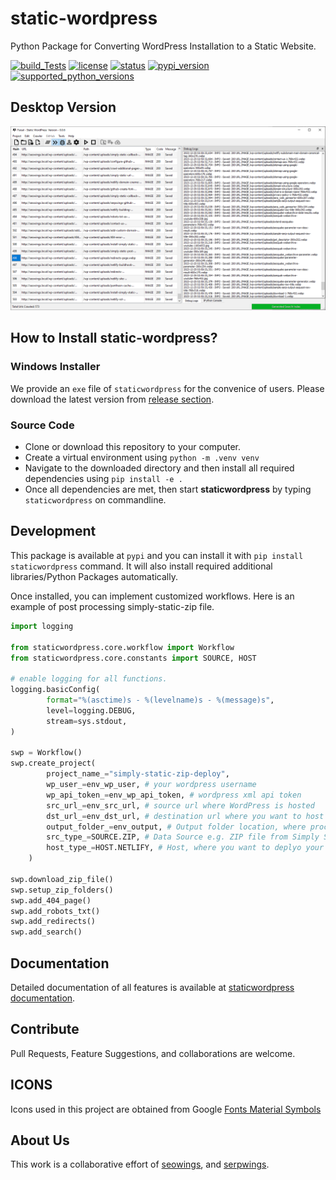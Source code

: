 # static-wordpress

Python Package for Converting WordPress Installation to a Static Website.

[![build_Tests](https://github.com/serpwings/static-wordpress/actions/workflows/tests.yml/badge.svg)](https://github.com/serpwings/static-wordpress/actions/workflows/tests.yml)
[![license](https://img.shields.io/pypi/l/staticwordpress.svg?style=flat-square "Project License: GPLv3+")](https://github.com/serpwings/staticwordpress/blob/master/LICENSE)
[![status](https://img.shields.io/pypi/status/staticwordpress.svg?style=flat-square "Project Development Status")](https://github.com/serpwings/staticwordpress/milestone/1)
[![pypi_version](https://img.shields.io/pypi/v/staticwordpress.svg?style=flat-square "Available on PyPi - the Python Package Index")](https://pypi.python.org/pypi/staticwordpress)
[![supported_python_versions](https://img.shields.io/pypi/pyversions/staticwordpress.svg?style=flat-square "Supported Python Version")](https://pypi.python.org/pypi/staticwordpress)


## Desktop Version

![staticwordpress-gui](docs/img/staticwordpress-gui.png)

## How to Install static-wordpress?

### Windows Installer

We provide an ``exe`` file of ``staticwordpress`` for the convenice of users. Please download the latest version from [release section](https://github.com/serpwings/static-wordpress/releases).


### Source Code

- Clone or download this repository to your computer.
- Create a virtual environment using ``python -m .venv venv``
- Navigate to the downloaded directory and then install all required dependencies using ``pip install -e .``
- Once all dependencies are met, then start **staticwordpress** by typing ``staticwordpress`` on commandline.

## Development

This package is available at ``pypi`` and you can install it with ``pip install staticwordpress`` command. It will also install required additional libraries/Python Packages automatically.

Once installed, you can implement customized workflows. Here is an example of post processing simply-static-zip file. 

```python
import logging

from staticwordpress.core.workflow import Workflow
from staticwordpress.core.constants import SOURCE, HOST

# enable logging for all functions.
logging.basicConfig(
        format="%(asctime)s - %(levelname)s - %(message)s",
        level=logging.DEBUG,
        stream=sys.stdout,
)

swp = Workflow()
swp.create_project(
        project_name_="simply-static-zip-deploy",
        wp_user_=env_wp_user, # your wordpress username
        wp_api_token_=env_wp_api_token, # wordpress xml api token
        src_url_=env_src_url, # source url where WordPress is hosted
        dst_url_=env_dst_url, # destination url where you want to host Static version
        output_folder_=env_output, # Output folder location, where processed files will be saved
        src_type_=SOURCE.ZIP, # Data Source e.g. ZIP file from Simply Static WordPress Plugin
        host_type_=HOST.NETLIFY, # Host, where you want to deplyo your website.
    )

swp.download_zip_file()
swp.setup_zip_folders()
swp.add_404_page()
swp.add_robots_txt()
swp.add_redirects()
swp.add_search()
```

## Documentation

Detailed documentation of all features is available at [staticwordpress documentation](https://static-wordpress-docs.netlify.app/).

## Contribute

Pull Requests, Feature Suggestions, and collaborations are welcome.

## ICONS

Icons used in this project are obtained from Google [Fonts Material Symbols](https://fonts.google.com/icons?selected=Material+Symbols+Outlined:search:FILL@0;wght@400;GRAD@0;opsz@24) 

## About Us

This work is a collaborative effort of [seowings](https://www.seowings.org/), and [serpwings](https://serpwings.com/).
